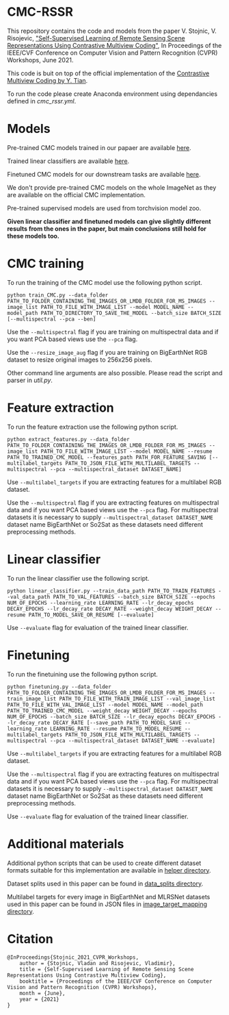 # CMC-RSSR

This repository contains the code and models from the paper V. Stojnic, V. Risojevic, ["Self-Supervised Learning of Remote Sensing Scene Representations Using Contrastive Multiview Coding"](https://arxiv.org/abs/2104.07070), In Proceedings of the IEEE/CVF Conference on Computer Vision and Pattern Recognition (CVPR) Workshops, June 2021.

This code is buit on top of the official implementation of the [Contrastive Multiview Coding by Y. Tian](https://github.com/HobbitLong/CMC).

To run the code please create Anaconda environment using dependancies defined in *cmc_rssr.yml*.

# Models

Pre-trained CMC models trained in our papaer are available [here](https://drive.google.com/drive/folders/1C3Ov4aWDlSGgcdzJ_rJht6961bCerZMO?usp=sharing).

Trained linear classifiers are available [here](https://drive.google.com/drive/folders/16xARD3DFJHAkfL6Py3QTuQaLkX9FNudO?usp=sharing).

Finetuned CMC models for our downstream tasks are available [here](https://drive.google.com/drive/folders/1RNLJjI2UsG_rCd3BrfUKf6m1hKeJg1gH?usp=sharing).

We don't provide pre-trained CMC models on the whole ImageNet as they are available on the official CMC implementation.

Pre-trained supervised models are used from torchvision model zoo.

**Given linear classifier and finetuned models can give slightly different results from the ones in the paper, but main conclusions still hold for these models too.**

# CMC training

To run the training of the CMC model use the following python script.

```
python train_CMC.py --data_folder PATH_TO_FOLDER_CONTAINING_THE_IMAGES_OR_LMDB_FOLDER_FOR_MS_IMAGES --image_list PATH_TO_FILE_WITH_IMAGE_LIST --model MODEL_NAME --model_path PATH_TO_DIRECTORY_TO_SAVE_THE_MODEL --batch_size BATCH_SIZE [--multispectral --pca --ben]
```

Use the `--multispectral` flag if you are training on multispectral data and if you want PCA based views use the `--pca` flag.

Use the `--resize_image_aug` flag if you are training on BigEarthNet RGB dataset to resize original images to 256x256 pixels.

Other command line arguments are also possible. Please read the script and parser in *util.py*.

# Feature extraction

To run the feature extraction use the following python script.

```
python extract_features.py --data_folder PATH_TO_FOLDER_CONTAINING_THE_IMAGES_OR_LMDB_FOLDER_FOR_MS_IMAGES --image_list PATH_TO_FILE_WITH_IMAGE_LIST --model MODEL_NAME --resume PATH_TO_TRAINED_CMC_MODEL --features_path PATH_FOR_FEATURE_SAVING [--multilabel_targets PATH_TO_JSON_FILE_WITH_MULTILABEL_TARGETS --multispectral --pca --multispectral_dataset DATASET_NAME]
```

Use ```--multilabel_targets``` if you are extracting features for a multilabel RGB dataset.

Use the `--multispectral` flag if you are extracting features on multispectral data and if you want PCA based views use the `--pca` flag. For multispectral datasets it is necessary to supply ```--multispectral_dataset DATASET_NAME``` dataset name BigEarthNet or So2Sat as these datasets need different preprocessing methods.

# Linear classifier

To run the linear classifier use the following script.

```
python linear_classifier.py --train_data_path PATH_TO_TRAIN_FEATURES --val_data_path PATH_TO_VAL_FEATURES --batch_size BATCH_SIZE --epochs NUM_OF_EPOCHS --learning_rate LEARNING_RATE --lr_decay_epochs DECAY_EPOCHS --lr_decay_rate DECAY_RATE --weight_decay WEIGHT_DECAY --resume PATH_TO_MODEL_SAVE_OR_RESUME [--evaluate]
```

Use ```--evaluate``` flag for evaluation of the trained linear classifier.

# Finetuning

To run the finetuining use the following python script.

```
python finetuning.py --data_folder PATH_TO_FOLDER_CONTAINING_THE_IMAGES_OR_LMDB_FOLDER_FOR_MS_IMAGES --train_image_list PATH_TO_FILE_WITH_TRAIN_IMAGE_LIST --val_image_list PATH_TO_FILE_WITH_VAL_IMAGE_LIST --model MODEL_NAME --model_path PATH_TO_TRAINED_CMC_MODEL --weight_decay WEIGHT_DECAY --epochs NUM_OF_EPOCHS --batch_size BATCH_SIZE --lr_decay_epochs DECAY_EPOCHS --lr_decay_rate DECAY_RATE [--save_path PATH_TO_MODEL_SAVE --learning_rate LEARNING_RATE --resume PATH_TO_MODEL_RESUME --multilabel_targets PATH_TO_JSON_FILE_WITH_MULTILABEL_TARGETS --multispectral --pca --multispectral_dataset DATASET_NAME --evaluate]
```

Use ```--multilabel_targets``` if you are extracting features for a multilabel RGB dataset.

Use the `--multispectral` flag if you are extracting features on multispectral data and if you want PCA based views use the `--pca` flag. For multispectral datasets it is necessary to supply ```--multispectral_dataset DATASET_NAME``` dataset name BigEarthNet or So2Sat as these datasets need different preprocessing methods.

Use ```--evaluate``` flag for evaluation of the trained linear classifier.

# Additional materials

Additional python scripts that can be used to create different dataset formats suitable for this implementation are available in [helper directory](helper).

Dataset splits used in this paper can be found in [data_splits directory](data_splits).

Multilabel targets for every image in BigEarthNet and MLRSNet datasets used in this paper can be found in JSON files in [image_target_mapping directory](image_target_mapping).

# Citation
```
@InProceedings{Stojnic_2021_CVPR_Workshops,
    author = {Stojnic, Vladan and Risojevic, Vladimir},
    title = {Self-Supervised Learning of Remote Sensing Scene Representations Using Contrastive Multiview Coding},
    booktitle = {Proceedings of the IEEE/CVF Conference on Computer Vision and Pattern Recognition (CVPR) Workshops},
    month = {June},
    year = {2021}
}
```
